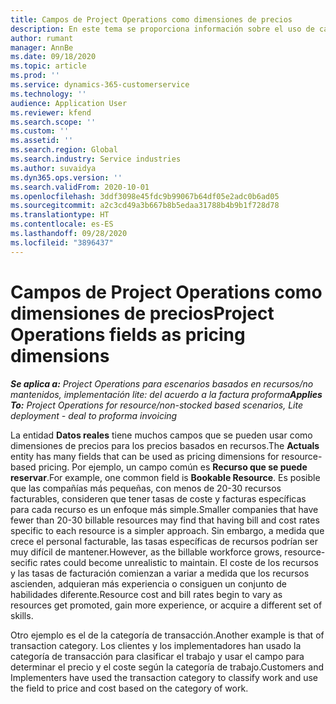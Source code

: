 ```yaml
---
title: Campos de Project Operations como dimensiones de precios
description: En este tema se proporciona información sobre el uso de campos como dimensiones de precios en Dynamics 365 Project Operations.
author: rumant
manager: AnnBe
ms.date: 09/18/2020
ms.topic: article
ms.prod: ''
ms.service: dynamics-365-customerservice
ms.technology: ''
audience: Application User
ms.reviewer: kfend
ms.search.scope: ''
ms.custom: ''
ms.assetid: ''
ms.search.region: Global
ms.search.industry: Service industries
ms.author: suvaidya
ms.dyn365.ops.version: ''
ms.search.validFrom: 2020-10-01
ms.openlocfilehash: 3ddf3098e45fdc9b99067b64df05e2adc0b6ad05
ms.sourcegitcommit: a2c3cd49a3b667b8b5edaa31788b4b9b1f728d78
ms.translationtype: HT
ms.contentlocale: es-ES
ms.lasthandoff: 09/28/2020
ms.locfileid: "3896437"
---
```

# <a name="project-operations-fields-as-pricing-dimensions"></a><span data-ttu-id="e1fd7-103">Campos de Project Operations como dimensiones de precios</span><span class="sxs-lookup"><span data-stu-id="e1fd7-103">Project Operations fields as pricing dimensions</span></span>

<span data-ttu-id="e1fd7-104">_**Se aplica a:** Project Operations para escenarios basados en recursos/no mantenidos, implementación lite: del acuerdo a la factura proforma_</span><span class="sxs-lookup"><span data-stu-id="e1fd7-104">_**Applies To:** Project Operations for resource/non-stocked based scenarios, Lite deployment - deal to proforma invoicing_</span></span>

<span data-ttu-id="e1fd7-105">La entidad **Datos reales** tiene muchos campos que se pueden usar como dimensiones de precios para los precios basados en recursos.</span><span class="sxs-lookup"><span data-stu-id="e1fd7-105">The **Actuals** entity has many fields that can be used as pricing dimensions for resource-based pricing.</span></span> <span data-ttu-id="e1fd7-106">Por ejemplo, un campo común es **Recurso que se puede reservar**.</span><span class="sxs-lookup"><span data-stu-id="e1fd7-106">For example, one common field is **Bookable Resource**.</span></span> <span data-ttu-id="e1fd7-107">Es posible que las compañías más pequeñas, con menos de 20-30 recursos facturables, consideren que tener tasas de coste y facturas específicas para cada recurso es un enfoque más simple.</span><span class="sxs-lookup"><span data-stu-id="e1fd7-107">Smaller companies that have fewer than 20-30 billable resources may find that having bill and cost rates specific to each resource is a simpler approach.</span></span> <span data-ttu-id="e1fd7-108">Sin embargo, a medida que crece el personal facturable, las tasas específicas de recursos podrían ser muy difícil de mantener.</span><span class="sxs-lookup"><span data-stu-id="e1fd7-108">However, as the billable workforce grows, resource-secific rates could become unrealistic to maintain.</span></span> <span data-ttu-id="e1fd7-109">El coste de los recursos y las tasas de facturación comienzan a variar a medida que los recursos ascienden, adquieran más experiencia o consiguen un conjunto de habilidades diferente.</span><span class="sxs-lookup"><span data-stu-id="e1fd7-109">Resource cost and bill rates begin to vary as resources get promoted, gain more experience, or acquire a different set of skills.</span></span> 

<span data-ttu-id="e1fd7-110">Otro ejemplo es el de la categoría de transacción.</span><span class="sxs-lookup"><span data-stu-id="e1fd7-110">Another example is that of transaction category.</span></span> <span data-ttu-id="e1fd7-111">Los clientes y los implementadores han usado la categoría de transacción para clasificar el trabajo y usar el campo para determinar el precio y el coste según la categoría de trabajo.</span><span class="sxs-lookup"><span data-stu-id="e1fd7-111">Customers and Implementers have used the transaction category to classify work and use the field to price and cost based on the category of work.</span></span>
